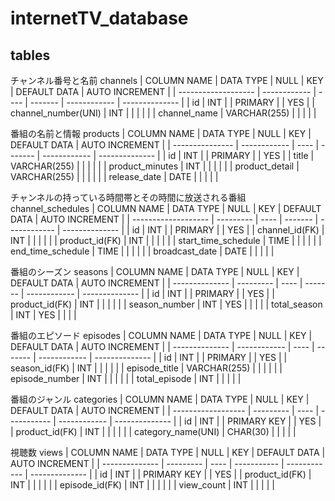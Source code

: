 # internetTV_database
## tables
チャンネル番号と名前
channels
| COLUMN NAME         | DATA TYPE    | NULL | KEY     | DEFAULT DATA | AUTO INCREMENT |
| ------------------- | ------------ | ---- | ------- | ------------ | -------------- |
| id                  | INT          |      | PRIMARY |              | YES            |
| channel_number(UNI) | INT          |      |         |              |                |
| channel_name        | VARCHAR(255) |      |         |              |                |

番組の名前と情報
products
| COLUMN NAME     | DATA TYPE    | NULL | KEY     | DEFAULT DATA | AUTO INCREMENT |
| --------------- | ------------ | ---- | ------- | ------------ | -------------- |
| id              | INT          |      | PRIMARY |              | YES            |
| title           | VARCHAR(255) |      |         |              |                |
| product_minutes | INT          |      |         |              |                |
| product_detail  | VARCHAR(255) |      |         |              |                |
| release_date    | DATE         |      |         |              |                |

チャンネルの持っている時間帯とその時間に放送される番組
channel_schedules
| COLUMN NAME         | DATA TYPE | NULL | KEY     | DEFAULT DATA | AUTO INCREMENT |
| ------------------- | --------- | ---- | ------- | ------------ | -------------- |
| id                  | INT       |      | PRIMARY |              | YES            |
| channel_id(FK)      | INT       |      |         |              |                |
| product_id(FK)      | INT       |      |         |              |                |
| start_time_schedule | TIME      |      |         |              |                |
| end_time_schedule   | TIME      |      |         |              |                |
| broadcast_date      | DATE      |      |         |              |                |

番組のシーズン
seasons
| COLUMN NAME    | DATA TYPE | NULL | KEY     | DEFAULT DATA | AUTO INCREMENT |
| -------------- | --------- | ---- | ------- | ------------ | -------------- |
| id             | INT       |      | PRIMARY |              | YES            |
| product_id(FK) | INT       |      |         |              |                |
| season_number  | INT       | YES  |         |              |                |
| total_season   | INT       | YES  |         |              |                |

番組のエピソード
episodes
| COLUMN NAME    | DATA TYPE    | NULL | KEY     | DEFAULT DATA | AUTO INCREMENT |
| -------------- | ------------ | ---- | ------- | ------------ | -------------- |
| id             | INT          |      | PRIMARY |              | YES            |
| season_id(FK)  | INT          |      |         |              |                |
| episode_title  | VARCHAR(255) |      |         |              |                |
| episode_number | INT          |      |         |              |                |
| total_episode  | INT          |      |         |              |                |

番組のジャンル
categories
| COLUMN NAME        | DATA TYPE | NULL | KEY         | DEFAULT DATA | AUTO INCREMENT |
| ------------------ | --------- | ---- | ----------- | ------------ | -------------- |
| id                 | INT       |      | PRIMARY KEY |              | YES            |
| product_id(FK)     | INT       |      |             |              |                |
| category_name(UNI) | CHAR(30)  |      |             |              |                |

視聴数
views
| COLUMN NAME    | DATA TYPE | NULL | KEY         | DEFAULT DATA | AUTO INCREMENT |
| -------------- | --------- | ---- | ----------- | ------------ | -------------- |
| id             | INT       |      | PRIMARY KEY |              | YES            |
| product_id(FK) | INT       |      |             |              |                |
| episode_id(FK) | INT       |      |             |              |                |
| view_count     | INT       |      |             |              |                |